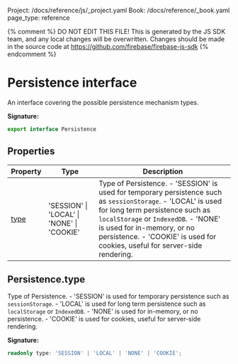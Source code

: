 Project: /docs/reference/js/_project.yaml
Book: /docs/reference/_book.yaml
page_type: reference

{% comment %}
DO NOT EDIT THIS FILE!
This is generated by the JS SDK team, and any local changes will be
overwritten. Changes should be made in the source code at
https://github.com/firebase/firebase-js-sdk
{% endcomment %}

# Persistence interface
An interface covering the possible persistence mechanism types.

<b>Signature:</b>

```typescript
export interface Persistence 
```

## Properties

|  Property | Type | Description |
|  --- | --- | --- |
|  [type](./auth.persistence.md#persistencetype) | 'SESSION' \| 'LOCAL' \| 'NONE' \| 'COOKIE' | Type of Persistence. - 'SESSION' is used for temporary persistence such as <code>sessionStorage</code>. - 'LOCAL' is used for long term persistence such as <code>localStorage</code> or <code>IndexedDB</code>. - 'NONE' is used for in-memory, or no persistence. - 'COOKIE' is used for cookies, useful for server-side rendering. |

## Persistence.type

Type of Persistence. - 'SESSION' is used for temporary persistence such as `sessionStorage`<!-- -->. - 'LOCAL' is used for long term persistence such as `localStorage` or `IndexedDB`<!-- -->. - 'NONE' is used for in-memory, or no persistence. - 'COOKIE' is used for cookies, useful for server-side rendering.

<b>Signature:</b>

```typescript
readonly type: 'SESSION' | 'LOCAL' | 'NONE' | 'COOKIE';
```
